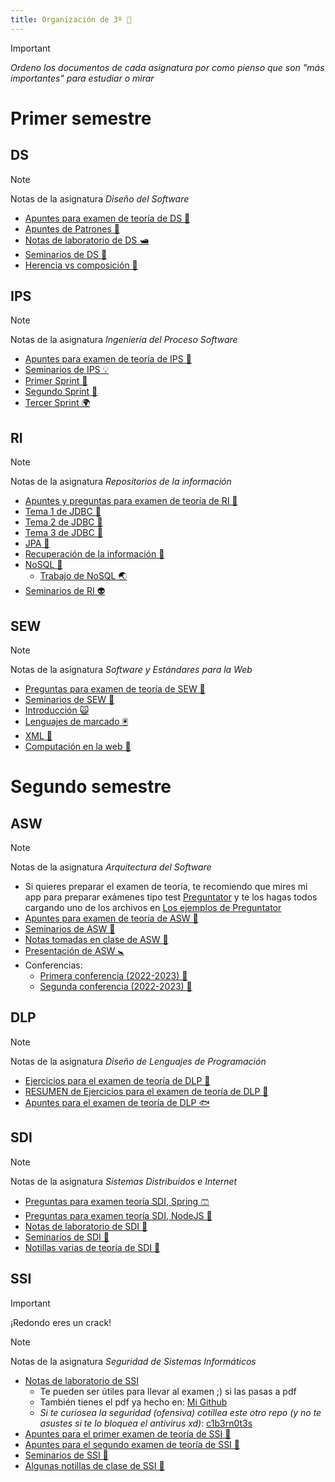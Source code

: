 ```yaml
---
title: Organización de 3º 🐊
---
```

>[!Important]
>*Ordeno los documentos de cada asignatura por como pienso que son "más importantes" para estudiar o mirar*


# Primer semestre
## DS


>[!Note]
>Notas de la asignatura *Diseño del Software*

- [Apuntes para examen de teoría de DS 👣](./Primer%20Semestre/DS/apuntes_para_examen_teoría.md)
- [Apuntes de Patrones 🔋](./Primer%20Semestre/DS/apuntes_patrones.md)
- [Notas de laboratorio de DS 🛥️](./Primer%20Semestre/DS/notas_lab_ds.md)
- [Seminarios de DS 🥡](./Primer%20Semestre/DS/seminarios.md)
- [Herencia vs composición 🧦](./Primer%20Semestre/DS/herencia_vs_composicion.md)

## IPS

>[!Note]
>Notas de la asignatura *Ingeniería del Proceso Software*

- [Apuntes para examen de teoría de IPS 🤩](./Primer%20Semestre/IPS/apuntes_para_examen.md)
- [Seminarios de IPS 💡](./Primer%20Semestre/IPS/seminarios.md)
- [Primer Sprint 🌋](./Primer%20Semestre/IPS/primer_sprint.md)
- [Segundo Sprint 🐁](./Primer%20Semestre/IPS/segundo_sprint.md)
- [Tercer Sprint 🌍](./Primer%20Semestre/IPS/sprint_3.md)

## RI

>[!Note]
>Notas de la asignatura *Repositorios de la información*

- [Apuntes y preguntas para examen de teoría de RI 🦷](./Primer%20Semestre/RI/apuntes_y_preguntas_para_examen.md)
- [Tema 1 de JDBC 🦩](./Primer%20Semestre/RI/tema_1,_jdbc.md)
- [Tema 2 de JDBC 🍹](./Primer%20Semestre/RI/tema_2,_transacciones.md)
- [Tema 3 de JDBC 🦠](./Primer%20Semestre/RI/tema_3,_patrones_y_estandares_de_acceso_a_datos.md)
- [JPA 🚥](./Primer%20Semestre/RI/jpa.md)
- [Recuperación de la información 🌺](./Primer%20Semestre/RI/recuperacion_de_informacion.md)
- [NoSQL 🦋](./Primer%20Semestre/RI/nosql.md)
	- [Trabajo de NoSQL 🌏](./Primer%20Semestre/RI/nosql_trabajo.md)
- [Seminarios de RI 👽](./Primer%20Semestre/RI/seminarios.md)

## SEW

>[!Note]
>Notas de la asignatura *Software y Estándares para la Web*

- [Preguntas para examen de teoría de SEW 👹](./Primer%20Semestre/SEW/preguntas_examen.md)
- [Seminarios de SEW 🥃](./Primer%20Semestre/SEW/seminarios.md)
- [Introducción 🙀](./Primer%20Semestre/SEW/1._introduccion.md)
- [Lenguajes de marcado 🖲](./Primer%20Semestre/SEW/2._lenguajes_de_marcado.md)
- [XML 💎](./Primer%20Semestre/SEW/3._xml.md)
- [Computación en la web 🐨](./Primer%20Semestre/SEW/4._computacion_en_la_web.md)

# Segundo semestre

## ASW

>[!Note]
>Notas de la asignatura *Arquitectura del Software*

- Si quieres preparar el examen de teoría, te recomiendo que mires mi app para preparar exámenes tipo test [Preguntator](https://preguntator.netlify.app/) y te los hagas todos cargando uno de los archivos en [Los ejemplos de Preguntator](https://github.com/gitblanc/Preguntator/tree/main/examples/ASW)
- [Apuntes para examen de teoría de ASW 🧶](./Segundo%20Semestre/ASW/apuntes_examen_teoria_asw.md)
- [Seminarios de ASW 💎](./Segundo%20Semestre/ASW/asw_seminarios.md)
- [Notas tomadas en clase de ASW 🥋](./Segundo%20Semestre/ASW/asw.md)
- [Presentación de ASW 🚼](./Segundo%20Semestre/ASW/presentacion.md)
- Conferencias:
	- [Primera conferencia (2022-2023) 🌊](./Segundo%20Semestre/ASW/conf_1_asw.md)
	- [Segunda conferencia (2022-2023) 🌿](./Segundo%20Semestre/ASW/conf_2_asw.md)

## DLP

>[!Note]
>Notas de la asignatura *Diseño de Lenguajes de Programación*

- [Ejercicios para el examen de teoría de DLP 🐲](./Segundo%20Semestre/DLP/ejercicios_examen_teoria_dlp.md)
- [RESUMEN de Ejercicios para el examen de teoría de DLP 💎](./Segundo%20Semestre/DLP/resumen_ejercicios_teoria_dlp.md)
- [Apuntes para el examen de teoría de DLP 🐟](./Segundo%20Semestre/DLP/apuntes_examen_teoria_dlp.md)

## SDI

>[!Note]
>Notas de la asignatura *Sistemas Distribuidos e Internet*

- [Preguntas para examen teoría SDI, Spring 🩳](./Segundo%20Semestre/SDI/examen_teoria_spring.md)
- [Preguntas para examen teoría SDI, NodeJS 🚁](./Segundo%20Semestre/SDI/examen_teoria_nodejs.md)
- [Notas de laboratorio de SDI 🌠](./Segundo%20Semestre/SDI/laboratorios.md)
- [Seminarios de SDI 🧪](./Segundo%20Semestre/SDI/sdi_seminarios.md)
- [Notillas varias de teoría de SDI 🍯](./Segundo%20Semestre/SDI/sdi.md)

## SSI

>[!Important]
>¡Redondo eres un crack!

>[!Note]
>Notas de la asignatura *Seguridad de Sistemas Informáticos*

- [Notas de laboratorio de SSI](./Segundo%20Semestre/SSI/ssi_lab_notas.md)
	- Te pueden ser útiles para llevar al examen ;) si las pasas a pdf
	- También tienes el pdf ya hecho en: [Mi Github](https://github.com/gitblanc/SSI/blob/main/SSI%20Lab%20notas-gitblanc.pdf)
	- *Si te curiosea la seguridad (ofensiva) cotillea este otro repo (y no te asustes si te lo bloquea el antivirus xd)*: [c1b3rn0t3s](https://gitblanc.github.io/c1b3rn0t3s/)
- [Apuntes para el primer examen de teoría de SSI 🦥](./Segundo%20Semestre/SSI/ssi_apuntes_examen_1_teoria.md)
- [Apuntes para el segundo examen de teoría de SSI 🥇](./Segundo%20Semestre/SSI/ssi_apuntes_examen_2_teoria.md)
- [Seminarios de SSI 🧰](./Segundo%20Semestre/SSI/ssi_seminarios.md)
- [Algunas notillas de clase de SSI 🥤](./Segundo%20Semestre/SSI/ssi.md)


